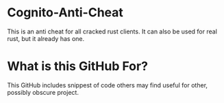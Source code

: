 # Cognito-Anti-Cheat
This is an anti cheat for all cracked rust clients. It can also be used for real rust, but it already has one.


# What is this GitHub For?
This GitHub includes snippest of code others may find useful for other, possibly obscure project.
